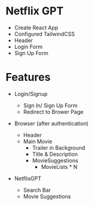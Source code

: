 # Netflix GPT

- Create React App
- Configured TailwindCSS
- Header
- Login Form
- Sign Up Form

# Features
- Login/Signup
    - Sign In/ Sign Up Form
    - Redirect to Brower Page
- Browser (after authentication)
    - Header
    - Main Movie
        - Trailer in Background
        - Title & Description
        - MovieSuggestions
            - MovieLists * N

- NetflixGPT
    - Search Bar
    - Movie Suggestions
